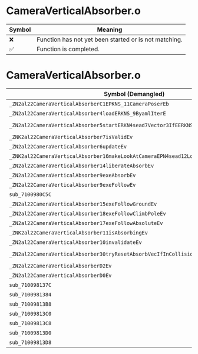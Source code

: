 # CameraVerticalAbsorber.o
| Symbol | Meaning 
| ------------- | ------------- 
| :x: | Function has not yet been started or is not matching. 
| :white_check_mark: | Function is completed. 


# CameraVerticalAbsorber.o
| Symbol (Demangled) | Symbol (Mangled) | Decompiled? |
| ------------- |  ------------- | ------------- |
| `_ZN2al22CameraVerticalAbsorberC1EPKNS_11CameraPoserEb` | `al::CameraVerticalAbsorber::CameraVerticalAbsorber(al::CameraPoser const*,bool)` | :white_check_mark: |
| `_ZN2al22CameraVerticalAbsorber4loadERKNS_9ByamlIterE` | `al::CameraVerticalAbsorber::load(al::ByamlIter const&)` | :white_check_mark: |
| `_ZN2al22CameraVerticalAbsorber5startERKN4sead7Vector3IfEERKNS_15CameraStartInfoE` | `al::CameraVerticalAbsorber::start(sead::Vector3<float> const&,al::CameraStartInfo const&)` | :white_check_mark: |
| `_ZNK2al22CameraVerticalAbsorber7isValidEv` | `al::CameraVerticalAbsorber::isValid(void)const` | :white_check_mark: |
| `_ZN2al22CameraVerticalAbsorber6updateEv` | `al::CameraVerticalAbsorber::update(void)` | :white_check_mark: |
| `_ZNK2al22CameraVerticalAbsorber16makeLookAtCameraEPN4sead12LookAtCameraE` | `al::CameraVerticalAbsorber::makeLookAtCamera(sead::LookAtCamera *)const` | :white_check_mark: |
| `_ZN2al22CameraVerticalAbsorber14liberateAbsorbEv` | `al::CameraVerticalAbsorber::liberateAbsorb(void)` | :white_check_mark: |
| `_ZN2al22CameraVerticalAbsorber9exeAbsorbEv` | `al::CameraVerticalAbsorber::exeAbsorb(void)` | :white_check_mark: |
| `_ZN2al22CameraVerticalAbsorber9exeFollowEv` | `al::CameraVerticalAbsorber::exeFollow(void)` | :white_check_mark: |
| `sub_7100980C5C` | `` | :white_check_mark: |
| `_ZN2al22CameraVerticalAbsorber15exeFollowGroundEv` | `al::CameraVerticalAbsorber::exeFollowGround(void)` | :white_check_mark: |
| `_ZN2al22CameraVerticalAbsorber18exeFollowClimbPoleEv` | `al::CameraVerticalAbsorber::exeFollowClimbPole(void)` | :white_check_mark: |
| `_ZN2al22CameraVerticalAbsorber17exeFollowAbsoluteEv` | `al::CameraVerticalAbsorber::exeFollowAbsolute(void)` | :white_check_mark: |
| `_ZNK2al22CameraVerticalAbsorber11isAbsorbingEv` | `al::CameraVerticalAbsorber::isAbsorbing(void)const` | :white_check_mark: |
| `_ZN2al22CameraVerticalAbsorber10invalidateEv` | `al::CameraVerticalAbsorber::invalidate(void)` | :white_check_mark: |
| `_ZN2al22CameraVerticalAbsorber30tryResetAbsorbVecIfInCollisionERKN4sead7Vector3IfEE` | `al::CameraVerticalAbsorber::tryResetAbsorbVecIfInCollision(sead::Vector3<float> const&)` | :white_check_mark: |
| `_ZN2al22CameraVerticalAbsorberD2Ev` | `al::CameraVerticalAbsorber::~CameraVerticalAbsorber()` | :white_check_mark: |
| `_ZN2al22CameraVerticalAbsorberD0Ev` | `al::CameraVerticalAbsorber::~CameraVerticalAbsorber()` | :white_check_mark: |
| `sub_710098137C` | `` | :white_check_mark: |
| `sub_7100981384` | `` | :white_check_mark: |
| `sub_71009813B8` | `` | :white_check_mark: |
| `sub_71009813C0` | `` | :white_check_mark: |
| `sub_71009813C8` | `` | :white_check_mark: |
| `sub_71009813D0` | `` | :white_check_mark: |
| `sub_71009813D8` | `` | :white_check_mark: |
